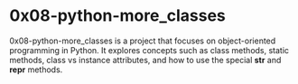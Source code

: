 # 0x08-python-more_classes

0x08-python-more_classes is a project that focuses on object-oriented programming in Python. It explores concepts such as class methods, static methods, class vs instance attributes, and how to use the special __str__ and __repr__ methods.
